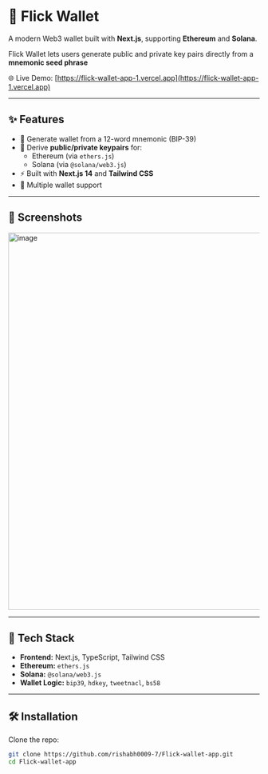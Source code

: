# 🔐 Flick Wallet

A modern Web3 wallet built with **Next.js**, supporting **Ethereum** and **Solana**.

 Flick Wallet lets users generate public and private key pairs directly from a **mnemonic seed phrase** 

🌐 Live Demo: [https://flick-wallet-app-1.vercel.app](https://flick-wallet-app-1.vercel.app)

---

## ✨ Features

- 🔑 Generate wallet from a 12-word mnemonic (BIP-39)
- 🔐 Derive **public/private keypairs** for:
  - Ethereum (via `ethers.js`)
  - Solana (via `@solana/web3.js`)
- ⚡ Built with **Next.js 14** and **Tailwind CSS**
- 🔁 Multiple wallet support


---

## 📸 Screenshots

<img width="1904" height="755" alt="image" src="https://github.com/user-attachments/assets/480179f5-d7b6-43b9-90b1-5624c77308be" />


---

## 🧠 Tech Stack

- **Frontend:** Next.js, TypeScript, Tailwind CSS
- **Ethereum:** `ethers.js`
- **Solana:** `@solana/web3.js`
- **Wallet Logic:** `bip39`, `hdkey`, `tweetnacl`, `bs58`

---

## 🛠️ Installation

Clone the repo:

```bash
git clone https://github.com/rishabh0009-7/Flick-wallet-app.git
cd Flick-wallet-app
